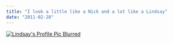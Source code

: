 ```yaml
---
title: "I look a little like a Nick and a lot like a Lindsay"
date: "2011-02-28"
---
```


[![](http://nickfoden.files.wordpress.com/2011/02/lindsays-profile-pic-blurred.jpg "Lindsay's Profile Pic Blurred")](http://nickfoden.files.wordpress.com/2011/02/lindsays-profile-pic-blurred.jpg)
